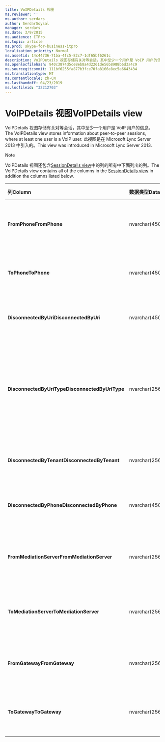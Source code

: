 ```yaml
---
title: VoIPDetails 视图
ms.reviewer: ''
ms.author: serdars
author: SerdarSoysal
manager: serdars
ms.date: 3/9/2015
ms.audience: ITPro
ms.topic: article
ms.prod: skype-for-business-itpro
localization_priority: Normal
ms.assetid: 14c44736-71ba-4fc5-82c7-1df65bf6261c
description: VoIPDetails 视图存储有关对等会话，其中至少一个用户是 VoIP 用户的信息。 此视图是在 Microsoft Lync Server 2013 中引入的。
ms.openlocfilehash: 940c3874d5ce8eb8a4d2261de56b8988b6d3a4c9
ms.sourcegitcommit: 111bf6255fa877b3fce70fa8166e8ec5a6643434
ms.translationtype: MT
ms.contentlocale: zh-CN
ms.lasthandoff: 04/23/2019
ms.locfileid: "32212703"
---
```

# <a name="voipdetails-view"></a><span data-ttu-id="e3d74-104">VoIPDetails 视图</span><span class="sxs-lookup"><span data-stu-id="e3d74-104">VoIPDetails view</span></span>
 
<span data-ttu-id="e3d74-105">VoIPDetails 视图存储有关对等会话，其中至少一个用户是 VoIP 用户的信息。</span><span class="sxs-lookup"><span data-stu-id="e3d74-105">The VoIPDetails view stores information about peer-to-peer sessions, where at least one user is a VoIP user.</span></span> <span data-ttu-id="e3d74-106">此视图是在 Microsoft Lync Server 2013 中引入的。</span><span class="sxs-lookup"><span data-stu-id="e3d74-106">This view was introduced in Microsoft Lync Server 2013.</span></span>
  
> [!NOTE]
> <span data-ttu-id="e3d74-107">VoIPDetails 视图还包含[SessionDetails view](sessiondetails-0.md)中的列的所有中下面列出的列。</span><span class="sxs-lookup"><span data-stu-id="e3d74-107">The VoIPDetails view contains all of the columns in the [SessionDetails view](sessiondetails-0.md) in addition the columns listed below.</span></span>
  
|<span data-ttu-id="e3d74-108">**列**</span><span class="sxs-lookup"><span data-stu-id="e3d74-108">**Column**</span></span>|<span data-ttu-id="e3d74-109">**数据类型**</span><span class="sxs-lookup"><span data-stu-id="e3d74-109">**Data Type**</span></span>|<span data-ttu-id="e3d74-110">**详细信息**</span><span class="sxs-lookup"><span data-stu-id="e3d74-110">**Details**</span></span>|
|:-----|:-----|:-----|
|<span data-ttu-id="e3d74-111">**FromPhone**</span><span class="sxs-lookup"><span data-stu-id="e3d74-111">**FromPhone**</span></span> <br/> |<span data-ttu-id="e3d74-112">nvarchar(450)</span><span class="sxs-lookup"><span data-stu-id="e3d74-112">nvarchar(450)</span></span>  <br/> |<span data-ttu-id="e3d74-113">启动会话的用户的电话 URI。</span><span class="sxs-lookup"><span data-stu-id="e3d74-113">Phone URI of the user who started the session.</span></span>  <br/> |
|<span data-ttu-id="e3d74-114">**ToPhone**</span><span class="sxs-lookup"><span data-stu-id="e3d74-114">**ToPhone**</span></span> <br/> |<span data-ttu-id="e3d74-115">nvarchar(450)</span><span class="sxs-lookup"><span data-stu-id="e3d74-115">nvarchar(450)</span></span>  <br/> |<span data-ttu-id="e3d74-116">加入会话的用户的电话 URI。</span><span class="sxs-lookup"><span data-stu-id="e3d74-116">Phone URI of the user who joined the session.</span></span>  <br/> |
|<span data-ttu-id="e3d74-117">**DisconnectedByUri**</span><span class="sxs-lookup"><span data-stu-id="e3d74-117">**DisconnectedByUri**</span></span> <br/> |<span data-ttu-id="e3d74-118">nvarchar(450)</span><span class="sxs-lookup"><span data-stu-id="e3d74-118">nvarchar(450)</span></span>  <br/> |<span data-ttu-id="e3d74-119">断开会话的用户的 URI。</span><span class="sxs-lookup"><span data-stu-id="e3d74-119">URI of the user who disconnected the session.</span></span>  <br/> |
|<span data-ttu-id="e3d74-120">**DisconnectedByUriType**</span><span class="sxs-lookup"><span data-stu-id="e3d74-120">**DisconnectedByUriType**</span></span> <br/> |<span data-ttu-id="e3d74-121">nvarchar(256)</span><span class="sxs-lookup"><span data-stu-id="e3d74-121">nvarchar(256)</span></span>  <br/> |<span data-ttu-id="e3d74-122">断开会话的用户的 URI 的类型。</span><span class="sxs-lookup"><span data-stu-id="e3d74-122">Type of URI of the user who disconnected the session.</span></span> <span data-ttu-id="e3d74-123">请参阅[UriTypes 表](uritypes.md)的详细信息。</span><span class="sxs-lookup"><span data-stu-id="e3d74-123">See the [UriTypes table](uritypes.md) for more information.</span></span> <br/> |
|<span data-ttu-id="e3d74-124">**DisconnectedByTenant**</span><span class="sxs-lookup"><span data-stu-id="e3d74-124">**DisconnectedByTenant**</span></span> <br/> |<span data-ttu-id="e3d74-125">nvarchar(256)</span><span class="sxs-lookup"><span data-stu-id="e3d74-125">nvarchar(256)</span></span>  <br/> |<span data-ttu-id="e3d74-126">断开会话租户的用户。</span><span class="sxs-lookup"><span data-stu-id="e3d74-126">Tenant of the user who disconnected the session.</span></span>  <br/> |
|<span data-ttu-id="e3d74-127">**DisconnectedByPhone**</span><span class="sxs-lookup"><span data-stu-id="e3d74-127">**DisconnectedByPhone**</span></span> <br/> |<span data-ttu-id="e3d74-128">nvarchar(450)</span><span class="sxs-lookup"><span data-stu-id="e3d74-128">nvarchar(450)</span></span>  <br/> |<span data-ttu-id="e3d74-129">断开会话的用户的电话 URI。</span><span class="sxs-lookup"><span data-stu-id="e3d74-129">Phone URI of the user who disconnected the session.</span></span>  <br/> |
|<span data-ttu-id="e3d74-130">**FromMediationServer**</span><span class="sxs-lookup"><span data-stu-id="e3d74-130">**FromMediationServer**</span></span> <br/> |<span data-ttu-id="e3d74-131">nvarchar(256)</span><span class="sxs-lookup"><span data-stu-id="e3d74-131">nvarchar(256)</span></span>  <br/> |<span data-ttu-id="e3d74-132">启动会话的用户使用的中介服务器。</span><span class="sxs-lookup"><span data-stu-id="e3d74-132">Mediation Server used by the user who started the session.</span></span>  <br/> |
|<span data-ttu-id="e3d74-133">**ToMediationServer**</span><span class="sxs-lookup"><span data-stu-id="e3d74-133">**ToMediationServer**</span></span> <br/> |<span data-ttu-id="e3d74-134">nvarchar(256)</span><span class="sxs-lookup"><span data-stu-id="e3d74-134">nvarchar(256)</span></span>  <br/> |<span data-ttu-id="e3d74-135">加入会话的用户使用的中介服务器。</span><span class="sxs-lookup"><span data-stu-id="e3d74-135">Mediation Server used by the user who joined the session.</span></span>  <br/> |
|<span data-ttu-id="e3d74-136">**FromGateway**</span><span class="sxs-lookup"><span data-stu-id="e3d74-136">**FromGateway**</span></span> <br/> |<span data-ttu-id="e3d74-137">nvarchar(256)</span><span class="sxs-lookup"><span data-stu-id="e3d74-137">nvarchar(256)</span></span>  <br/> |<span data-ttu-id="e3d74-138">启动会话的用户使用的网关。</span><span class="sxs-lookup"><span data-stu-id="e3d74-138">Gateway used by the user who started the session.</span></span>  <br/> |
|<span data-ttu-id="e3d74-139">**ToGateway**</span><span class="sxs-lookup"><span data-stu-id="e3d74-139">**ToGateway**</span></span> <br/> |<span data-ttu-id="e3d74-140">nvarchar(256)</span><span class="sxs-lookup"><span data-stu-id="e3d74-140">nvarchar(256)</span></span>  <br/> |<span data-ttu-id="e3d74-141">加入会话的用户使用的网关。</span><span class="sxs-lookup"><span data-stu-id="e3d74-141">Gateway used by the user who joined the session.</span></span>  <br/> |
   

